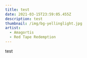 ```yaml
---
title: test
date: 2021-03-15T23:59:05.455Z
description: test
thumbnail: /img/bg-yellinglight.jpg
artist:
  - Amagortis
  - Red Tape Redemption
---
```

test